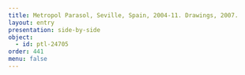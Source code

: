```yaml
---
title: Metropol Parasol, Seville, Spain, 2004-11. Drawings, 2007.
layout: entry
presentation: side-by-side
object:
  - id: ptl-24705
order: 441
menu: false
---
```

